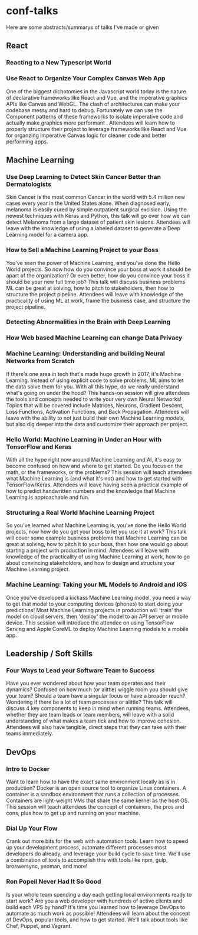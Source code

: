 # conf-talks

Here are some abstracts/summarys of talks I've made or given

## React

### Reacting to a New Typescript World

### Use React to Organize Your Complex Canvas Web App

One of the biggest dichotomies in the Javascript world today is the nature of declarative frameworks like React and Vue, and the imperative graphics APIs like Canvas and WebGL.  The clash of architectures can make your codebase messy and hard to debug.  Fortunately we can use the Component patterns of these frameworks to isolate imperative code and actually make graphics more performant .  Attendees will learn how to properly structure their project to leverage frameworks like React and Vue for organzing imperative Canvas logic for cleaner code and better performing apps.

## Machine Learning

### Use Deep Learning to Detect Skin Cancer Better than Dermatologists

Skin Cancer is the most common Cancer in the world with 5.4 million new cases every year in the United States alone.  When diagnosed early, melanoma is easily cured by simple outpatient surgical excision.  Using the newest techniques with Keras and Python, this talk will go over how we can detect Melanoma from a large dataset of patient skin lesions.  Attendees will leave with the knowledge of using a labeled dataset to generate a Deep Learning model for a camera app.

### How to Sell a Machine Learning Project to your Boss

You've seen the power of Machine Learning, and you've done the Hello World projects.  So now how do you convince your boss at work it should be apart of the organization?  Or even better, how do you convince your boss it should be your new full time job?  This talk will discuss business problems ML can be great at solving, how to pitch to stakeholders, then how to structure the project pipeline.  Attendees will leave with knowledge of the practicality of using ML at work, frame the business case, and structure the project pipeline.

### Detecting Abnormalities in the Brain with Deep Learning

### How Web based Machine Learning can change Data Privacy

### Machine Learning: Understanding and building Neural Networks from Scratch

If there's one area in tech that's made huge growth in 2017, it's Machine Learning. Instead of using explicit code to solve problems, ML aims to let the data solve them for you. With all this hype, do we *really* understand what's going on under the hood? This hands-on session will give attendees the tools and concepts needed to write your very own Neural Networks! Topics that will be covered include Matrices, Neurons, Gradient Descent, Loss Functions, Activation Functions, and Back Propagation. Attendees will leave with the ability to not just build their own Machine Learning models, but also dig deeper into the data and customize their approach per project.

### Hello World: Machine Learning in Under an Hour with TensorFlow and Keras

With all the hype right now around Machine Learning and AI, it's easy to become confused on how and where to get started. Do you focus on the math, or the frameworks, or the problems? This session will teach attendees what Machine Learning is (and what it's not) and how to get started with TensorFlow/Keras. Attendees will leave having seen a practical example of how to predict handwritten numbers and the knowledge that Machine Learning is approachable and fun.

### Structuring a Real World Machine Learning Project

So you've learned what Machine Learning is, you've done the Hello World projects, now how do you get your boss to let you use it at work? This talk will cover some example business problems that Machine Learning can be great at solving, how to pitch it to your boss, then how one would go about starting a project with production in mind. Attendees will leave with knowledge of the practicality of using Machine Learning at work, how to go about convincing stakeholders, and how to design and structure your Machine Learning project.

### Machine Learning: Taking your ML Models to Android and iOS

Once you've developed a kickass Machine Learning model, you need a way to get that model to your computing devices (phones) to start doing your predictions! Most Machine Learning projects in production will 'train' the model on cloud servers, then 'deploy' the model to an API server or mobile device. This session will introduce the attendee on using TensorFlow Serving and Apple CoreML to deploy Machine Learning models to a mobile app.

## Leadership / Soft Skills

### Four Ways to Lead your Software Team to Success

Have you ever wondered about how your team operates and their dynamics?  Confused on how much (or alittle) wiggle room you should give your team?  Should a team have a singular focus or have a broader reach?  Wondering if there be a lot of team processes or alittle?  This talk will discuss 4 key components to keep in mind when running teams.  Attendees, whether they are team leads or team members, will leave with a solid understanding of what makes a team tick and how to improve cohesion.  Attendees will also have tangible, direct steps that they can take with their teams immediately.

## DevOps

### Intro to Docker

Want to learn how to have the exact same environment locally as is in production?  Docker is an open source tool to organize Linux containers.  A container is a sandbox environment that runs a collection of processes. Containers are light-weight VMs that share the same kernel as the host OS.  This session will teach attendees the concept of containers, the pros and cons, plus how to get up and running on your machine.

### Dial Up Your Flow

Crank out more bits for the web with automation tools. Learn how to speed up your development process, automate different processes most developers do already, and leverage your build cycle to save time.  We'll use a combination of tools to accomplish this with tools like npm, gulp, broswersync, yeoman, and more!

### Ron Popeil Never Had It So Good

Is your whole team spending a day each getting local environments ready to start work?  Are you a web developer with hundreds of active clients and build each VPS by hand?  It's time you learned how to leverage DevOps to automate as much work as possible!  Attendees will learn about the concept of DevOps, popular tools, and how to get started.  We'll talk about tools like Chef, Puppet, and Vagrant.
